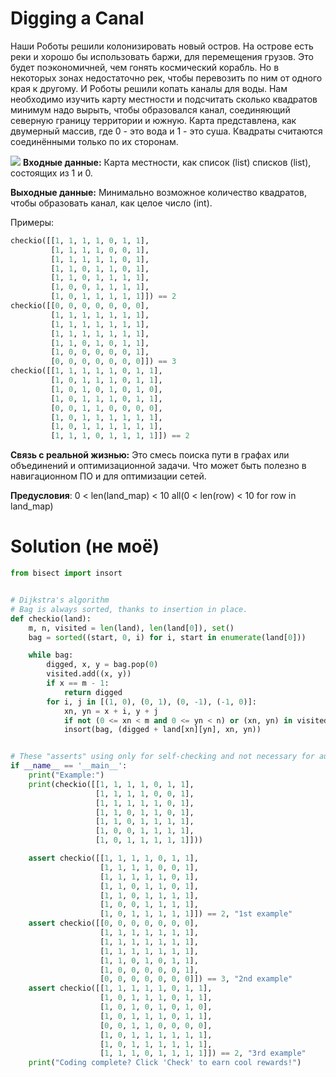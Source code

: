# Digging a Canal

Наши Роботы решили колонизировать новый остров. На острове есть реки и хорошо бы использовать баржи, для перемещения
грузов. Это будет поэкономичней, чем гонять космический корабль. Но в некоторых зонах недостаточно рек, чтобы перевозить
по ним от одного края к другому. И Роботы решили копать каналы для воды. Нам необходимо изучить карту местности и
подсчитать сколько квадратов минимум надо вырыть, чтобы образовался канал, соединяющий северную границу территории и
южную. Карта представлена, как двумерный массив, где 0 - это вода и 1 - это суша. Квадраты считаются соединёнными только
по их сторонам.

![](https://d17mnqrx9pmt3e.cloudfront.net/media/missions/media/fad59fbf7e7c4fd2aec9f518cc5365ee/digging_canal.png)
**Входные данные:** Карта местности, как список (list) списков (list), состоящих из 1 и 0.

**Выходные данные:** Минимально возможное количество квадратов, чтобы образовать канал, как целое число (int).

Примеры:

```python
checkio([[1, 1, 1, 1, 0, 1, 1],
         [1, 1, 1, 1, 0, 0, 1],
         [1, 1, 1, 1, 1, 0, 1],
         [1, 1, 0, 1, 1, 0, 1],
         [1, 1, 0, 1, 1, 1, 1],
         [1, 0, 0, 1, 1, 1, 1],
         [1, 0, 1, 1, 1, 1, 1]]) == 2
checkio([[0, 0, 0, 0, 0, 0, 0],
         [1, 1, 1, 1, 1, 1, 1],
         [1, 1, 1, 1, 1, 1, 1],
         [1, 1, 1, 1, 1, 1, 1],
         [1, 1, 0, 1, 0, 1, 1],
         [1, 0, 0, 0, 0, 0, 1],
         [0, 0, 0, 0, 0, 0, 0]]) == 3
checkio([[1, 1, 1, 1, 1, 0, 1, 1],
         [1, 0, 1, 1, 1, 0, 1, 1],
         [1, 0, 1, 0, 1, 0, 1, 0],
         [1, 0, 1, 1, 1, 0, 1, 1],
         [0, 0, 1, 1, 0, 0, 0, 0],
         [1, 0, 1, 1, 1, 1, 1, 1],
         [1, 0, 1, 1, 1, 1, 1, 1],
         [1, 1, 1, 0, 1, 1, 1, 1]]) == 2
```

**Связь с реальной жизнью:** Это смесь поиска пути в графах или объединений и оптимизационной задачи. Что может быть
полезно в навигационном ПО и для оптимизации сетей.

**Предусловия**: 0 < len(land_map) < 10
all(0 < len(row) < 10 for row in land_map)

# Solution (не моё)

```python
from bisect import insort


# Dijkstra's algorithm
# Bag is always sorted, thanks to insertion in place.
def checkio(land):
    m, n, visited = len(land), len(land[0]), set()
    bag = sorted((start, 0, i) for i, start in enumerate(land[0]))

    while bag:
        digged, x, y = bag.pop(0)
        visited.add((x, y))
        if x == m - 1:
            return digged
        for i, j in [(1, 0), (0, 1), (0, -1), (-1, 0)]:
            xn, yn = x + i, y + j
            if not (0 <= xn < m and 0 <= yn < n) or (xn, yn) in visited: continue
            insort(bag, (digged + land[xn][yn], xn, yn))


# These "asserts" using only for self-checking and not necessary for auto-testing
if __name__ == '__main__':
    print("Example:")
    print(checkio([[1, 1, 1, 1, 0, 1, 1],
                   [1, 1, 1, 1, 0, 0, 1],
                   [1, 1, 1, 1, 1, 0, 1],
                   [1, 1, 0, 1, 1, 0, 1],
                   [1, 1, 0, 1, 1, 1, 1],
                   [1, 0, 0, 1, 1, 1, 1],
                   [1, 0, 1, 1, 1, 1, 1]]))

    assert checkio([[1, 1, 1, 1, 0, 1, 1],
                    [1, 1, 1, 1, 0, 0, 1],
                    [1, 1, 1, 1, 1, 0, 1],
                    [1, 1, 0, 1, 1, 0, 1],
                    [1, 1, 0, 1, 1, 1, 1],
                    [1, 0, 0, 1, 1, 1, 1],
                    [1, 0, 1, 1, 1, 1, 1]]) == 2, "1st example"
    assert checkio([[0, 0, 0, 0, 0, 0, 0],
                    [1, 1, 1, 1, 1, 1, 1],
                    [1, 1, 1, 1, 1, 1, 1],
                    [1, 1, 1, 1, 1, 1, 1],
                    [1, 1, 0, 1, 0, 1, 1],
                    [1, 0, 0, 0, 0, 0, 1],
                    [0, 0, 0, 0, 0, 0, 0]]) == 3, "2nd example"
    assert checkio([[1, 1, 1, 1, 1, 0, 1, 1],
                    [1, 0, 1, 1, 1, 0, 1, 1],
                    [1, 0, 1, 0, 1, 0, 1, 0],
                    [1, 0, 1, 1, 1, 0, 1, 1],
                    [0, 0, 1, 1, 0, 0, 0, 0],
                    [1, 0, 1, 1, 1, 1, 1, 1],
                    [1, 0, 1, 1, 1, 1, 1, 1],
                    [1, 1, 1, 0, 1, 1, 1, 1]]) == 2, "3rd example"
    print("Coding complete? Click 'Check' to earn cool rewards!")

```
